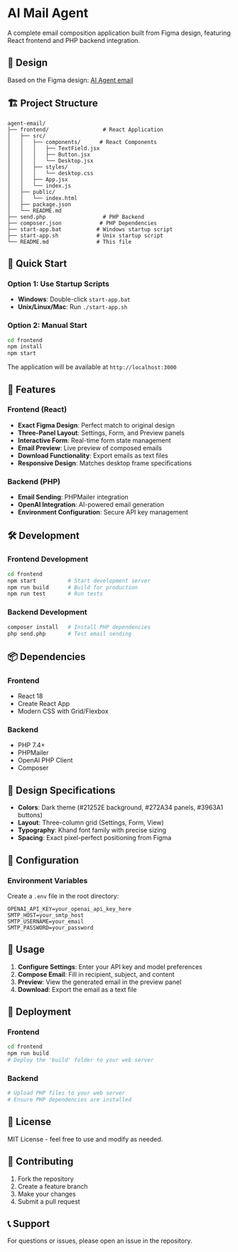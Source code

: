 # AI Mail Agent

A complete email composition application built from Figma design, featuring React frontend and PHP backend integration.

## 🎨 Design

Based on the Figma design: [AI Agent email](https://www.figma.com/design/Ku4WcTQslqaxVGBaCcHBbd/AI-Agent-email?node-id=1-3&t=0wG39cN1EsmCw7Cz-4)

## 🏗️ Project Structure

```
agent-email/
├── frontend/                 # React Application
│   ├── src/
│   │   ├── components/      # React Components
│   │   │   ├── TextField.jsx
│   │   │   ├── Button.jsx
│   │   │   └── Desktop.jsx
│   │   ├── styles/
│   │   │   └── desktop.css
│   │   ├── App.jsx
│   │   └── index.js
│   ├── public/
│   │   └── index.html
│   ├── package.json
│   └── README.md
├── send.php                  # PHP Backend
├── composer.json            # PHP Dependencies
├── start-app.bat           # Windows startup script
├── start-app.sh            # Unix startup script
└── README.md               # This file
```

## 🚀 Quick Start

### Option 1: Use Startup Scripts
- **Windows**: Double-click `start-app.bat`
- **Unix/Linux/Mac**: Run `./start-app.sh`

### Option 2: Manual Start
```bash
cd frontend
npm install
npm start
```

The application will be available at `http://localhost:3000`

## 🎯 Features

### Frontend (React)
- **Exact Figma Design**: Perfect match to original design
- **Three-Panel Layout**: Settings, Form, and Preview panels
- **Interactive Form**: Real-time form state management
- **Email Preview**: Live preview of composed emails
- **Download Functionality**: Export emails as text files
- **Responsive Design**: Matches desktop frame specifications

### Backend (PHP)
- **Email Sending**: PHPMailer integration
- **OpenAI Integration**: AI-powered email generation
- **Environment Configuration**: Secure API key management

## 🛠️ Development

### Frontend Development
```bash
cd frontend
npm start          # Start development server
npm run build      # Build for production
npm run test       # Run tests
```

### Backend Development
```bash
composer install   # Install PHP dependencies
php send.php       # Test email sending
```

## 📦 Dependencies

### Frontend
- React 18
- Create React App
- Modern CSS with Grid/Flexbox

### Backend
- PHP 7.4+
- PHPMailer
- OpenAI PHP Client
- Composer

## 🎨 Design Specifications

- **Colors**: Dark theme (#21252E background, #272A34 panels, #3963A1 buttons)
- **Layout**: Three-column grid (Settings, Form, View)
- **Typography**: Khand font family with precise sizing
- **Spacing**: Exact pixel-perfect positioning from Figma

## 🔧 Configuration

### Environment Variables
Create a `.env` file in the root directory:
```
OPENAI_API_KEY=your_openai_api_key_here
SMTP_HOST=your_smtp_host
SMTP_USERNAME=your_email
SMTP_PASSWORD=your_password
```

## 📱 Usage

1. **Configure Settings**: Enter your API key and model preferences
2. **Compose Email**: Fill in recipient, subject, and content
3. **Preview**: View the generated email in the preview panel
4. **Download**: Export the email as a text file

## 🚀 Deployment

### Frontend
```bash
cd frontend
npm run build
# Deploy the 'build' folder to your web server
```

### Backend
```bash
# Upload PHP files to your web server
# Ensure PHP dependencies are installed
```

## 📄 License

MIT License - feel free to use and modify as needed.

## 🤝 Contributing

1. Fork the repository
2. Create a feature branch
3. Make your changes
4. Submit a pull request

## 📞 Support

For questions or issues, please open an issue in the repository.
